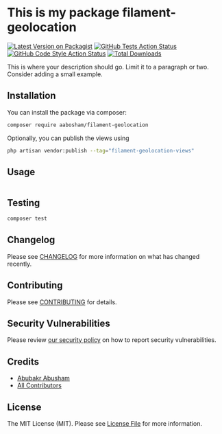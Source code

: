 # This is my package filament-geolocation

[![Latest Version on Packagist](https://img.shields.io/packagist/v/aabosham/filament-geolocation.svg?style=flat-square)](https://packagist.org/packages/aabosham/filament-geolocation)
[![GitHub Tests Action Status](https://img.shields.io/github/workflow/status/aabosham/filament-geolocation/run-tests?label=tests)](https://github.com/aabosham/filament-geolocation/actions?query=workflow%3Arun-tests+branch%3Amain)
[![GitHub Code Style Action Status](https://img.shields.io/github/workflow/status/aabosham/filament-geolocation/Check%20&%20fix%20styling?label=code%20style)](https://github.com/aabosham/filament-geolocation/actions?query=workflow%3A"Check+%26+fix+styling"+branch%3Amain)
[![Total Downloads](https://img.shields.io/packagist/dt/aabosham/filament-geolocation.svg?style=flat-square)](https://packagist.org/packages/aabosham/filament-geolocation)



This is where your description should go. Limit it to a paragraph or two. Consider adding a small example.

## Installation

You can install the package via composer:

```bash
composer require aabosham/filament-geolocation
```

Optionally, you can publish the views using

```bash
php artisan vendor:publish --tag="filament-geolocation-views"
```

## Usage

```php

```

## Testing

```bash
composer test
```

## Changelog

Please see [CHANGELOG](CHANGELOG.md) for more information on what has changed recently.

## Contributing

Please see [CONTRIBUTING](.github/CONTRIBUTING.md) for details.

## Security Vulnerabilities

Please review [our security policy](../../security/policy) on how to report security vulnerabilities.

## Credits

- [Abubakr Abusham](https://github.com/AAbosham)
- [All Contributors](../../contributors)

## License

The MIT License (MIT). Please see [License File](LICENSE.md) for more information.

